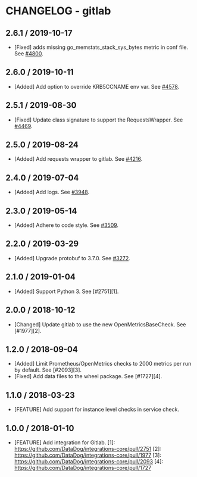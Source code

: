 # CHANGELOG - gitlab

## 2.6.1 / 2019-10-17

* [Fixed] adds missing go_memstats_stack_sys_bytes metric in conf file. See [#4800](https://github.com/DataDog/integrations-core/pull/4800).

## 2.6.0 / 2019-10-11

* [Added] Add option to override KRB5CCNAME env var. See [#4578](https://github.com/DataDog/integrations-core/pull/4578).

## 2.5.1 / 2019-08-30

* [Fixed] Update class signature to support the RequestsWrapper. See [#4469](https://github.com/DataDog/integrations-core/pull/4469).

## 2.5.0 / 2019-08-24

* [Added] Add requests wrapper to gitlab. See [#4216](https://github.com/DataDog/integrations-core/pull/4216).

## 2.4.0 / 2019-07-04

* [Added] Add logs. See [#3948](https://github.com/DataDog/integrations-core/pull/3948).

## 2.3.0 / 2019-05-14

* [Added] Adhere to code style. See [#3509](https://github.com/DataDog/integrations-core/pull/3509).

## 2.2.0 / 2019-03-29

* [Added] Upgrade protobuf to 3.7.0. See [#3272](https://github.com/DataDog/integrations-core/pull/3272).

## 2.1.0 / 2019-01-04

* [Added] Support Python 3. See [#2751][1].

## 2.0.0 / 2018-10-12

* [Changed] Update gitlab to use the new OpenMetricsBaseCheck. See [#1977][2].

## 1.2.0 / 2018-09-04

* [Added] Limit Prometheus/OpenMetrics checks to 2000 metrics per run by default. See [#2093][3].
* [Fixed] Add data files to the wheel package. See [#1727][4].

## 1.1.0 / 2018-03-23

* [FEATURE] Add support for instance level checks in service check.

## 1.0.0 / 2018-01-10

* [FEATURE] Add integration for Gitlab.
[1]: https://github.com/DataDog/integrations-core/pull/2751
[2]: https://github.com/DataDog/integrations-core/pull/1977
[3]: https://github.com/DataDog/integrations-core/pull/2093
[4]: https://github.com/DataDog/integrations-core/pull/1727
